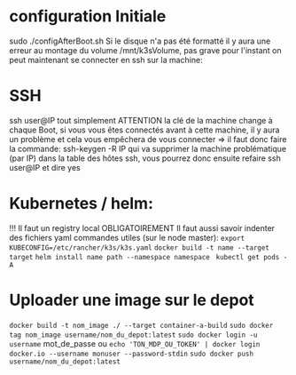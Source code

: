 

# configuration Initiale
sudo ./configAfterBoot.sh
Si le disque n'a pas été formatté il y aura une erreur au montage du volume /mnt/k3sVolume, pas grave pour l'instant
on peut maintenant se connecter en ssh sur la machine:

# SSH
ssh user@IP tout simplement
ATTENTION la clé de la machine change à chaque Boot, si vous vous êtes connectés avant à cette machine, il y aura un problème et cela vous empêchera de vous connecter => il faut donc faire la commande:
ssh-keygen -R IP
qui va supprimer la machine problématique (par IP) dans la table des hôtes ssh, vous pourrez donc ensuite refaire ssh user@IP et dire yes

# Kubernetes / helm:
!!! Il faut un registry local OBLIGATOIREMENT
Il faut aussi savoir indenter des fichiers yaml 
commandes utiles (sur le node master):
`export KUBECONFIG=/etc/rancher/k3s/k3s.yaml`
`docker build -t name --target target`
`helm install name path --namespace namespace `
`kubectl get pods -A`

# Uploader une image sur le depot
`docker build -t nom_image ./ --target container-a-build`
`sudo docker tag nom_image username/nom_du_depot:latest`
`sudo docker login -u username`
mot_de_passe
ou `echo 'TON_MDP_OU_TOKEN' | docker login docker.io --username monuser --password-stdin`
`sudo docker push username/nom_du_depot:latest`

